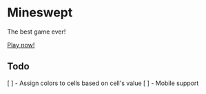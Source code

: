 # Mineswept

The best game ever!

[Play now!](https://mineswept.0x44.pw)

## Todo

[ ] - Assign colors to cells based on cell's value
[ ] - Mobile support